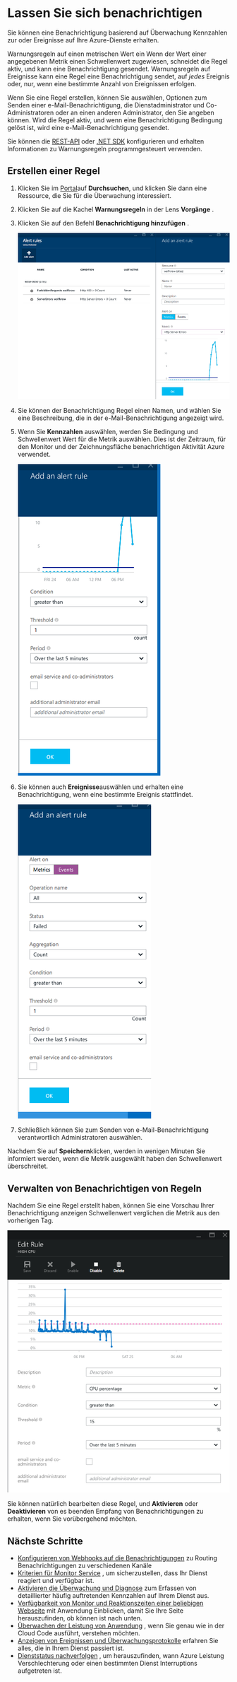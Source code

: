 <properties
    pageTitle="Benachrichtigung für Azure Services erhalten | Microsoft Azure"
    description="Benachrichtigt werden, wenn Warnungsregeln Bedingung erfüllt sind."
    authors="rboucher"
    manager="carolz"
    editor=""
    services="monitoring-and-diagnostics"
    documentationCenter="monitoring-and-diagnostics"/>

<tags
    ms.service="monitoring-and-diagnostics"
    ms.workload="na"
    ms.tgt_pltfrm="na"
    ms.devlang="na"
    ms.topic="article"
    ms.date="09/08/2015"
    ms.author="robb"/>

# <a name="receive-alert-notifications"></a>Lassen Sie sich benachrichtigen

Sie können eine Benachrichtigung basierend auf Überwachung Kennzahlen zur oder Ereignisse auf Ihre Azure-Dienste erhalten.

Warnungsregeln auf einen metrischen Wert ein Wenn der Wert einer angegebenen Metrik einen Schwellenwert zugewiesen, schneidet die Regel aktiv, und kann eine Benachrichtigung gesendet. Warnungsregeln auf Ereignisse kann eine Regel eine Benachrichtigung sendet, auf *jedes* Ereignis oder, nur, wenn eine bestimmte Anzahl von Ereignissen erfolgen.

Wenn Sie eine Regel erstellen, können Sie auswählen, Optionen zum Senden einer e-Mail-Benachrichtigung, die Dienstadministrator und Co-Administratoren oder an einen anderen Administrator, den Sie angeben können. Wird die Regel aktiv, und wenn eine Benachrichtigung Bedingung gelöst ist, wird eine e-Mail-Benachrichtigung gesendet.

Sie können die [REST-API](https://msdn.microsoft.com/library/azure/dn931945.aspx) oder [.NET SDK](https://www.nuget.org/packages/Microsoft.Azure.Insights/) konfigurieren und erhalten Informationen zu Warnungsregeln programmgesteuert verwenden.

## <a name="create-an-alert-rule"></a>Erstellen einer Regel

1. Klicken Sie im [Portal](https://portal.azure.com/)auf **Durchsuchen**, und klicken Sie dann eine Ressource, die Sie für die Überwachung interessiert.

2. Klicken Sie auf die Kachel **Warnungsregeln** in der Lens **Vorgänge** .

3. Klicken Sie auf den Befehl **Benachrichtigung hinzufügen** .

    ![Hinzufügen einer Benachrichtigung](./media/insights-receive-alert-notifications/Insights_AddAlert.png)

4. Sie können der Benachrichtigung Regel einen Namen, und wählen Sie eine Beschreibung, die in der e-Mail-Benachrichtigung angezeigt wird.

5. Wenn Sie **Kennzahlen** auswählen, werden Sie Bedingung und Schwellenwert Wert für die Metrik auswählen. Dies ist der Zeitraum, für den Monitor und der Zeichnungsfläche benachrichtigen Aktivität Azure verwendet.

    ![Bedingung und Schwellenwert](./media/insights-receive-alert-notifications/Insights_ConditionAndThreshold.png)

6. Sie können auch **Ereignisse**auswählen und erhalten eine Benachrichtigung, wenn eine bestimmte Ereignis stattfindet.

    ![Ereignisse](./media/insights-receive-alert-notifications/Insights_Events.png)

7. Schließlich können Sie zum Senden von e-Mail-Benachrichtigung verantwortlich Administratoren auswählen.

Nachdem Sie auf **Speichern**klicken, werden in wenigen Minuten Sie informiert werden, wenn die Metrik ausgewählt haben den Schwellenwert überschreitet.

## <a name="managing-your-alert-rules"></a>Verwalten von Benachrichtigen von Regeln

Nachdem Sie eine Regel erstellt haben, können Sie eine Vorschau Ihrer Benachrichtigung anzeigen Schwellenwert verglichen die Metrik aus den vorherigen Tag.

![Ereignisse](./media/insights-receive-alert-notifications/Insights_EditAlert.png)


Sie können natürlich bearbeiten diese Regel, und **Aktivieren** oder **Deaktivieren** von es beenden Empfang von Benachrichtigungen zu erhalten, wenn Sie vorübergehend möchten.

## <a name="next-steps"></a>Nächste Schritte

* [Konfigurieren von Webhooks auf die Benachrichtigungen](insights-webhooks-alerts.md) zu Routing Benachrichtigungen zu verschiedenen Kanäle
* [Kriterien für Monitor Service](insights-how-to-customize-monitoring.md) , um sicherzustellen, dass Ihr Dienst reagiert und verfügbar ist.
* [Aktivieren die Überwachung und Diagnose](insights-how-to-use-diagnostics.md) zum Erfassen von detaillierter häufig auftretenden Kennzahlen auf Ihrem Dienst aus.
* [Verfügbarkeit von Monitor und Reaktionszeiten einer beliebigen Webseite](../application-insights/app-insights-monitor-web-app-availability.md) mit Anwendung Einblicken, damit Sie Ihre Seite herauszufinden, ob können ist nach unten.
* [Überwachen der Leistung von Anwendung](../application-insights/app-insights-azure-web-apps.md) , wenn Sie genau wie in der Cloud Code ausführt, verstehen möchten.
* [Anzeigen von Ereignissen und Überwachungsprotokolle](insights-debugging-with-events.md) erfahren Sie alles, die in Ihrem Dienst passiert ist.
* [Dienststatus nachverfolgen](insights-service-health.md) , um herauszufinden, wann Azure Leistung Verschlechterung oder einen bestimmten Dienst Interruptions aufgetreten ist.
